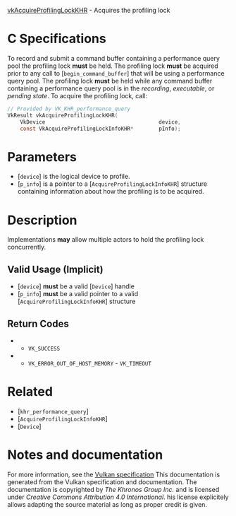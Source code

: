 [vkAcquireProfilingLockKHR](https://www.khronos.org/registry/vulkan/specs/1.3-extensions/man/html/vkAcquireProfilingLockKHR.html) - Acquires the profiling lock

# C Specifications
To record and submit a command buffer containing a performance query pool
the profiling lock  **must**  be held.
The profiling lock  **must**  be acquired prior to any call to
[`begin_command_buffer`] that will be using a performance query pool.
The profiling lock  **must**  be held while any command buffer containing a
performance query pool is in the *recording*, *executable*, or *pending
state*.
To acquire the profiling lock, call:
```c
// Provided by VK_KHR_performance_query
VkResult vkAcquireProfilingLockKHR(
    VkDevice                                    device,
    const VkAcquireProfilingLockInfoKHR*        pInfo);
```

# Parameters
- [`device`] is the logical device to profile.
- [`p_info`] is a pointer to a [`AcquireProfilingLockInfoKHR`] structure containing information about how the profiling is to be acquired.

# Description
Implementations **may**  allow multiple actors to hold the profiling lock
concurrently.
## Valid Usage (Implicit)
-  [`device`] **must**  be a valid [`Device`] handle
-  [`p_info`] **must**  be a valid pointer to a valid [`AcquireProfilingLockInfoKHR`] structure

## Return Codes
*   - `VK_SUCCESS` 
*   - `VK_ERROR_OUT_OF_HOST_MEMORY`  - `VK_TIMEOUT`

# Related
- [`khr_performance_query`]
- [`AcquireProfilingLockInfoKHR`]
- [`Device`]

# Notes and documentation
For more information, see the [Vulkan specification](https://www.khronos.org/registry/vulkan/specs/1.3-extensions/html/vkspec.html)
This documentation is generated from the Vulkan specification and documentation.
The documentation is copyrighted by *The Khronos Group Inc.* and is licensed under *Creative Commons Attribution 4.0 International*.
his license explicitely allows adapting the source material as long as proper credit is given.
        